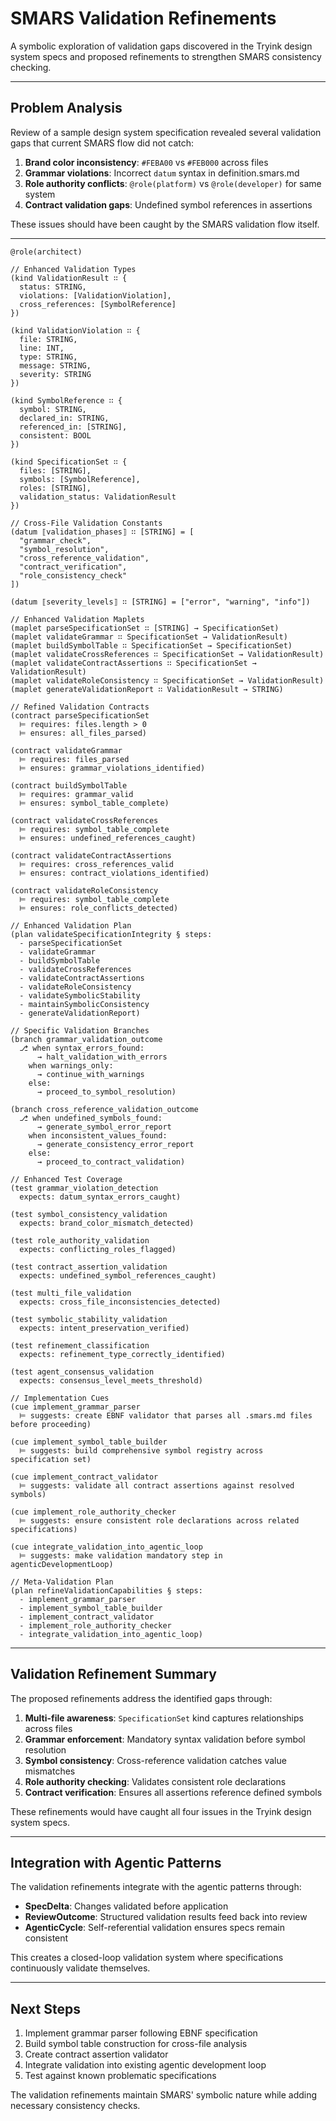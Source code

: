 # SMARS Validation Refinements

A symbolic exploration of validation gaps discovered in the Tryink design system specs and proposed refinements to strengthen SMARS consistency checking.

---

## Problem Analysis

Review of a sample design system specification revealed several validation gaps that current SMARS flow did not catch:

1. **Brand color inconsistency**: `#FEBA00` vs `#FEB000` across files
2. **Grammar violations**: Incorrect `datum` syntax in definition.smars.md  
3. **Role authority conflicts**: `@role(platform)` vs `@role(developer)` for same system
4. **Contract validation gaps**: Undefined symbol references in assertions

These issues should have been caught by the SMARS validation flow itself.

---

```smars
@role(architect)

// Enhanced Validation Types
(kind ValidationResult ∷ { 
  status: STRING, 
  violations: [ValidationViolation], 
  cross_references: [SymbolReference] 
})

(kind ValidationViolation ∷ { 
  file: STRING, 
  line: INT, 
  type: STRING, 
  message: STRING, 
  severity: STRING 
})

(kind SymbolReference ∷ { 
  symbol: STRING, 
  declared_in: STRING, 
  referenced_in: [STRING], 
  consistent: BOOL 
})

(kind SpecificationSet ∷ { 
  files: [STRING], 
  symbols: [SymbolReference], 
  roles: [STRING], 
  validation_status: ValidationResult 
})

// Cross-File Validation Constants
(datum ⟦validation_phases⟧ ∷ [STRING] = [
  "grammar_check", 
  "symbol_resolution", 
  "cross_reference_validation", 
  "contract_verification", 
  "role_consistency_check"
])

(datum ⟦severity_levels⟧ ∷ [STRING] = ["error", "warning", "info"])

// Enhanced Validation Maplets
(maplet parseSpecificationSet ∷ [STRING] → SpecificationSet)
(maplet validateGrammar ∷ SpecificationSet → ValidationResult)
(maplet buildSymbolTable ∷ SpecificationSet → SpecificationSet)
(maplet validateCrossReferences ∷ SpecificationSet → ValidationResult)
(maplet validateContractAssertions ∷ SpecificationSet → ValidationResult)
(maplet validateRoleConsistency ∷ SpecificationSet → ValidationResult)
(maplet generateValidationReport ∷ ValidationResult → STRING)

// Refined Validation Contracts
(contract parseSpecificationSet
  ⊨ requires: files.length > 0
  ⊨ ensures: all_files_parsed)

(contract validateGrammar
  ⊨ requires: files_parsed
  ⊨ ensures: grammar_violations_identified)

(contract buildSymbolTable
  ⊨ requires: grammar_valid
  ⊨ ensures: symbol_table_complete)

(contract validateCrossReferences
  ⊨ requires: symbol_table_complete
  ⊨ ensures: undefined_references_caught)

(contract validateContractAssertions
  ⊨ requires: cross_references_valid
  ⊨ ensures: contract_violations_identified)

(contract validateRoleConsistency
  ⊨ requires: symbol_table_complete
  ⊨ ensures: role_conflicts_detected)

// Enhanced Validation Plan
(plan validateSpecificationIntegrity § steps:
  - parseSpecificationSet
  - validateGrammar
  - buildSymbolTable
  - validateCrossReferences
  - validateContractAssertions
  - validateRoleConsistency
  - validateSymbolicStability
  - maintainSymbolicConsistency
  - generateValidationReport)

// Specific Validation Branches
(branch grammar_validation_outcome
  ⎇ when syntax_errors_found:
      → halt_validation_with_errors
    when warnings_only:
      → continue_with_warnings
    else:
      → proceed_to_symbol_resolution)

(branch cross_reference_validation_outcome
  ⎇ when undefined_symbols_found:
      → generate_symbol_error_report
    when inconsistent_values_found:
      → generate_consistency_error_report
    else:
      → proceed_to_contract_validation)

// Enhanced Test Coverage
(test grammar_violation_detection 
  expects: datum_syntax_errors_caught)

(test symbol_consistency_validation 
  expects: brand_color_mismatch_detected)

(test role_authority_validation 
  expects: conflicting_roles_flagged)

(test contract_assertion_validation 
  expects: undefined_symbol_references_caught)

(test multi_file_validation 
  expects: cross_file_inconsistencies_detected)

(test symbolic_stability_validation 
  expects: intent_preservation_verified)

(test refinement_classification 
  expects: refinement_type_correctly_identified)

(test agent_consensus_validation 
  expects: consensus_level_meets_threshold)

// Implementation Cues
(cue implement_grammar_parser
  ⊨ suggests: create EBNF validator that parses all .smars.md files before proceeding)

(cue implement_symbol_table_builder
  ⊨ suggests: build comprehensive symbol registry across specification set)

(cue implement_contract_validator
  ⊨ suggests: validate all contract assertions against resolved symbols)

(cue implement_role_authority_checker
  ⊨ suggests: ensure consistent role declarations across related specifications)

(cue integrate_validation_into_agentic_loop
  ⊨ suggests: make validation mandatory step in agenticDevelopmentLoop)

// Meta-Validation Plan
(plan refineValidationCapabilities § steps:
  - implement_grammar_parser
  - implement_symbol_table_builder
  - implement_contract_validator
  - implement_role_authority_checker
  - integrate_validation_into_agentic_loop)
```

---

## Validation Refinement Summary

The proposed refinements address the identified gaps through:

1. **Multi-file awareness**: `SpecificationSet` kind captures relationships across files
2. **Grammar enforcement**: Mandatory syntax validation before symbol resolution
3. **Symbol consistency**: Cross-reference validation catches value mismatches
4. **Role authority checking**: Validates consistent role declarations
5. **Contract verification**: Ensures all assertions reference defined symbols

These refinements would have caught all four issues in the Tryink design system specs.

---

## Integration with Agentic Patterns

The validation refinements integrate with the agentic patterns through:

- **SpecDelta**: Changes validated before application
- **ReviewOutcome**: Structured validation results feed back into review
- **AgenticCycle**: Self-referential validation ensures specs remain consistent

This creates a closed-loop validation system where specifications continuously validate themselves.

---

## Next Steps

1. Implement grammar parser following EBNF specification
2. Build symbol table construction for cross-file analysis
3. Create contract assertion validator
4. Integrate validation into existing agentic development loop
5. Test against known problematic specifications

The validation refinements maintain SMARS' symbolic nature while adding necessary consistency checks.
